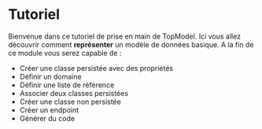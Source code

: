 # Tutoriel

Bienvenue dans ce tutoriel de prise en main de TopModel. Ici vous allez découvrir comment **représenter** un modèle de données basique. A la fin de ce module vous serez capable de :

- Créer une classe persistée avec des propriétés
- Définir un domaine
- Définir une liste de référence
- Associer deux classes persistées
- Créer une classe non persistée
- Créer un endpoint
- Générer du code
